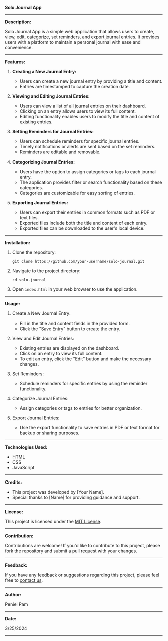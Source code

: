 **Solo Journal App**

---

**Description:**

Solo Journal App is a simple web application that allows users to create, view, edit, categorize, set reminders, and export journal entries. It provides users with a platform to maintain a personal journal with ease and convenience.

---

**Features:**

1. **Creating a New Journal Entry:**
   - Users can create a new journal entry by providing a title and content.
   - Entries are timestamped to capture the creation date.

2. **Viewing and Editing Journal Entries:**
   - Users can view a list of all journal entries on their dashboard.
   - Clicking on an entry allows users to view its full content.
   - Editing functionality enables users to modify the title and content of existing entries.

3. **Setting Reminders for Journal Entries:**
   - Users can schedule reminders for specific journal entries.
   - Timely notifications or alerts are sent based on the set reminders.
   - Reminders are editable and removable.

4. **Categorizing Journal Entries:**
   - Users have the option to assign categories or tags to each journal entry.
   - The application provides filter or search functionality based on these categories.
   - Categories are customizable for easy sorting of entries.

5. **Exporting Journal Entries:**
   - Users can export their entries in common formats such as PDF or text files.
   - Exported files include both the title and content of each entry.
   - Exported files can be downloaded to the user's local device.

---

**Installation:**

1. Clone the repository:
   ```
   git clone https://github.com/your-username/solo-journal.git
   ```

2. Navigate to the project directory:
   ```
   cd solo-journal
   ```

3. Open `index.html` in your web browser to use the application.

---

**Usage:**

1. Create a New Journal Entry:
   - Fill in the title and content fields in the provided form.
   - Click the "Save Entry" button to create the entry.

2. View and Edit Journal Entries:
   - Existing entries are displayed on the dashboard.
   - Click on an entry to view its full content.
   - To edit an entry, click the "Edit" button and make the necessary changes.

3. Set Reminders:
   - Schedule reminders for specific entries by using the reminder functionality.

4. Categorize Journal Entries:
   - Assign categories or tags to entries for better organization.

5. Export Journal Entries:
   - Use the export functionality to save entries in PDF or text format for backup or sharing purposes.

---

**Technologies Used:**
- HTML
- CSS
- JavaScript

---

**Credits:**
- This project was developed by [Your Name].
- Special thanks to [Name] for providing guidance and support.

---

**License:**

This project is licensed under the [MIT License](LICENSE).

---
  
**Contribution:**

Contributions are welcome! If you'd like to contribute to this project, please fork the repository and submit a pull request with your changes.

---

**Feedback:**

If you have any feedback or suggestions regarding this project, please feel free to [contact us](mailto:penielpam.com).

---

**Author:**

Peniel Pam

---

**Date:**

3/25/2024

---
